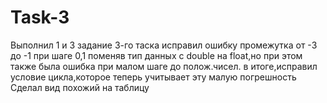 # Task-3
Выполнил 1 и 3 задание 3-го таска
исправил ошибку промежутка от -3 до -1 при шаге 0,1 поменяв 
тип данных с double на float,но при этом также была ошибка при малом шаге до полож.чисел.
в итоге,исправил условие цикла,которое теперь учитывает эту малую погрешность
Сделал вид похожий на таблицу
